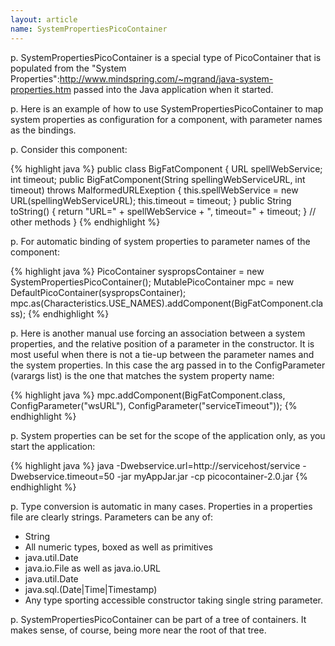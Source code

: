```yaml
---
layout: article
name: SystemPropertiesPicoContainer
---
```


p. SystemPropertiesPicoContainer is a special type of PicoContainer that is populated from the "System Properties":http://www.mindspring.com/~mgrand/java-system-properties.htm passed into the Java application when it started.

p. Here is an example of how to use SystemPropertiesPicoContainer to map system properties as configuration for a component, with parameter names as the bindings.

p. Consider this component:

{% highlight java %}
public class BigFatComponent { 
  URL spellWebService; 
  int timeout;
  public BigFatComponent(String spellingWebServiceURL, int timeout) throws MalformedURLExeption {
    this.spellWebService = new URL(spellingWebServiceURL); 
    this.timeout = timeout;
  }
  public String toString() { 
    return "URL=" + spellWebService + ", timeout=" + timeout; 
  } 
  // other methods 
}
{% endhighlight %}

p. For automatic binding of system properties to parameter names of the component:

{% highlight java %}
PicoContainer syspropsContainer = new SystemPropertiesPicoContainer(); 
MutablePicoContainer mpc = new DefaultPicoContainer(syspropsContainer); 
mpc.as(Characteristics.USE_NAMES).addComponent(BigFatComponent.class);
{% endhighlight %}

p. Here is another manual use forcing an association between a system properties, and the relative position of a parameter in the constructor. It is most useful when there is not a tie-up between the parameter names and the system properties. In this case the arg passed in to the ConfigParameter (varargs list) is the one that matches the system property name:

{% highlight java %}
mpc.addComponent(BigFatComponent.class, ConfigParameter("wsURL"), ConfigParameter("serviceTimeout"));
{% endhighlight %}

p. System properties can be set for the scope of the application only, as you start the application:

{% highlight java %}
java -Dwebservice.url=http://servicehost/service -Dwebservice.timeout=50 -jar myAppJar.jar -cp picocontainer-2.0.jar
{% endhighlight %}

p. Type conversion is automatic in many cases. Properties in a properties file are clearly strings. Parameters can be any of:

* String
* All numeric types, boxed as well as primitives
* java.util.Date
* java.io.File as well as java.io.URL
* java.util.Date
* java.sql.(Date|Time|Timestamp)
* Any type sporting accessible constructor taking single string parameter.

p. SystemPropertiesPicoContainer can be part of a tree of containers. It makes sense, of course, being more near the root of that tree.

